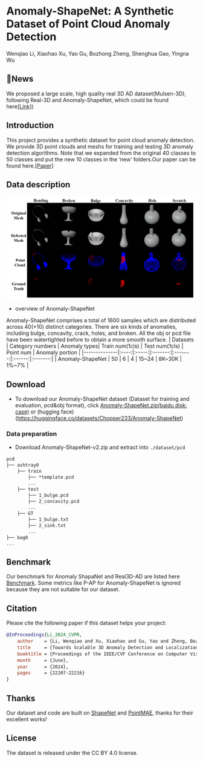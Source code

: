 # Anomaly-ShapeNet: A Synthetic Dataset of Point Cloud Anomaly Detection

Wenqiao Li, Xiaohao Xu, Yao Gu, Bozhong Zheng, Shenghua Gao, Yingna Wu
## 🧩News
We proposed a large scale, high quality real 3D AD dataset(Mulsen-3D), following Real-3D and Anomaly-ShapeNet, which could be found here[[Link]](https://github.com/ZZZBBBZZZ/MulSen-AD/))
## Introduction
This project provides a synthetic dataset for point cloud anomaly detection. We provide 3D point clouds and meshs for training and testing 3D anomaly detection algorithms.
Note that we expanded from the original 40 classes to 50 classes and put the new 10 classes in the ‘new’ folders.Our paper can be found here.[[Paper]](https://arxiv.org/abs/2311.14897)


## Data description

<img src="./examples.png" width=900 alt="Dataset" align=center>

+ overview of Anomaly-ShapeNet

Anomaly-ShapeNet comprises a total of 1600 samples which are distributed across 40(+10) distinct categories. There are six kinds of anomalies, including bulge, concavity, crack, holes, and broken. All the obj or pcd file have been watertighted before to obtain a more smooth surface.
| Datasets |   Category numbers  | Anomaly types| Train num(1cls) |  Test num(1cls) | Point num | Anomaly portion | 
|--------------|:----:|:-----:|:-------:|:-------:|:------:|:-------:|
| Anomaly-ShapeNet |    50    |     6    |    4    |   15~24   |   8K~30K   |   1%~7%   |


## Download

+ To download our Anomaly-ShapeNet dataset (Dataset for training and evaluation, pcd&obj format), click [Anomaly-ShapeNet.zip(baidu disk: case)](https://pan.baidu.com/s/1Nm50WIU_jx5viozwe59HsQ?pwd=case) or (hugging face)(https://huggingface.co/datasets/Chopper233/Anomaly-ShapeNet)



### Data preparation
- Download Anomaly-ShapeNet-v2.zip and extract into `./dataset/pcd`
```
pcd
├── ashtray0
    ├── train
        ├── *template.pcd
        ...
    ├── test
        ├── 1_bulge.pcd
        ├── 2_concavity.pcd
        ...
    ├── GT
        ├── 1_bulge.txt
        ├── 2_sink.txt
        ... 
├── bag0
...
```
## Benchmark
Our benchmark for Anomaly ShapaNet and Real3D-AD are listed here [Benchmark](https://github.com/Chopper-233/Anomaly-ShapeNet/blob/main/Benchmark.pdf). Some metrics like P-AP for Anomaly-ShapeNet is ignored because they are not suitable for our dataset.
## Citation
Please cite the following paper if this dataset helps your project:

```bibtex
@InProceedings{Li_2024_CVPR,
    author    = {Li, Wenqiao and Xu, Xiaohao and Gu, Yao and Zheng, Bozhong and Gao, Shenghua and Wu, Yingna},
    title     = {Towards Scalable 3D Anomaly Detection and Localization: A Benchmark via 3D Anomaly Synthesis and A Self-Supervised Learning Network},
    booktitle = {Proceedings of the IEEE/CVF Conference on Computer Vision and Pattern Recognition (CVPR)},
    month     = {June},
    year      = {2024},
    pages     = {22207-22216}
}
```
## Thanks

Our dataset and code are built on [ShapeNet](https://shapenet.org/) and [PointMAE](https://github.com/Pang-Yatian/Point-MAE), thanks for their excellent works!

## License
The dataset is released under the CC BY 4.0 license.
